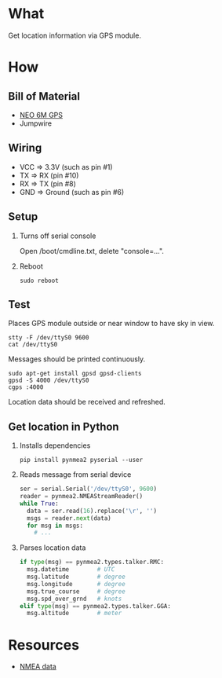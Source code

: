 # What

Get location information via GPS module.

# How

## Bill of Material

* [NEO 6M GPS](https://www.google.com/search?q=neo-6m+gps&oq=neo-6m+gps&aqs=chrome..69i57j69i60j69i61l2.4145j0j4&sourceid=chrome&ie=UTF-8)
* Jumpwire

## Wiring

* VCC => 3.3V (such as pin #1)
* TX => RX (pin #10)
* RX => TX (pin #8)
* GND => Ground (such as pin #6)

## Setup

1. Turns off serial console

    Open /boot/cmdline.txt, delete "console=...".

1. Reboot

    ```shell
    sudo reboot
    ```

## Test

Places GPS module outside or near window to have sky in view.

```shell
stty -F /dev/ttyS0 9600
cat /dev/ttyS0
```
Messages should be printed continuously.

```shell
sudo apt-get install gpsd gpsd-clients
gpsd -S 4000 /dev/ttyS0
cgps :4000
```
Location data should be received and refreshed. 

## Get location in Python

1. Installs dependencies

    ```shell
    pip install pynmea2 pyserial --user
    ```

1. Reads message from serial device

    ```python
    ser = serial.Serial('/dev/ttyS0', 9600)
    reader = pynmea2.NMEAStreamReader()
    while True:
      data = ser.read(16).replace('\r', '')
      msgs = reader.next(data)
      for msg in msgs:
        # ...
    ```

1. Parses location data

    ```python
    if type(msg) == pynmea2.types.talker.RMC:
      msg.datetime        # UTC
      msg.latitude        # degree
      msg.longitude       # degree
      msg.true_course     # degree
      msg.spd_over_grnd   # knots
    elif type(msg) == pynmea2.types.talker.GGA:
      msg.altitude        # meter
    ```

# Resources

* [NMEA data](https://www.gpsinformation.org/dale/nmea.htm)